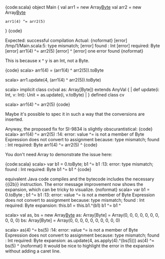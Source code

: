 {code:scala}
object Main {
    val arr1 = new Array[Byte](10)
    val arr2 = new Array[Byte](10)

    arr1(4) ^= arr2(5)
}
{code}

Expected: successful compilation
Actual: 
{noformat}
[error] /tmp/1/Main.scala:5: type mismatch;
[error]  found   : Int
[error]  required: Byte
[error]     arr1(4) ^= arr2(5)
[error]             ^
[error] one error found
{noformat}

This is because x ^ y is an Int, not a Byte.

{code}
scala> arr1(4) = (arr1(4) ^ arr2(5)).toByte

scala> arr1.update(4, (arr1(4) ^ arr2(5)).toByte)

scala> implicit class cv(val as: Array[Byte]) extends AnyVal {
     | def update(i: Int, v: Int): Unit = as.update(i, v.toByte)
     | }
defined class cv

scala> arr1(4) ^= arr2(5)
{code}

Maybe it's possible to spec it in such a way that the conversions are inserted.

Anyway, the proposed fix for SI-9834 is slightly obscurantistical:
{code}
scala> arr1(4) ^= arr2(5)
<console>:14: error: value ^= is not a member of Byte
  Expression does not convert to assignment because:
    type mismatch;
     found   : Int
     required: Byte
       arr1(4) ^= arr2(5)
               ^
{code}


You don't need Array to demonstrate the issue here:

{code:scala}
scala> var b1 = 0.toByte; b1 ^= b1
<console>:13: error: type mismatch;
 found   : Int
 required: Byte
        b1 ^= b1
           ^
{code}

equivalent Java code compiles and the bytecode includes the necessary {{i2b}} instruction.
The error message improvement now shows the expansion, which can be tricky to visualize.
{noformat}
scala> var b1 = 0.toByte ; b1 ^= b1
<console>:13: error: value ^= is not a member of Byte
  Expression does not convert to assignment because:
    type mismatch;
     found   : Int
     required: Byte
    expansion: this.b1 = this.b1.^(b1)
        b1 ^= b1
           ^

scala> val as, bs = new Array[Byte](10)
as: Array[Byte] = Array(0, 0, 0, 0, 0, 0, 0, 0, 0, 0)
bs: Array[Byte] = Array(0, 0, 0, 0, 0, 0, 0, 0, 0, 0)

scala> as(4) ^= bs(5)
<console>:14: error: value ^= is not a member of Byte
  Expression does not convert to assignment because:
    type mismatch;
     found   : Int
     required: Byte
    expansion: as.update(4, as.apply(4).^(bs(5)))
       as(4) ^= bs(5)
             ^
{noformat}
It would be nice to highlight the error in the expansion without adding a caret line.
